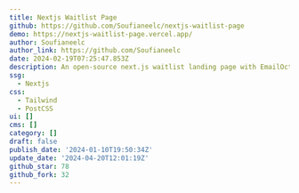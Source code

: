 ```yaml
---
title: Nextjs Waitlist Page
github: https://github.com/Soufianeelc/nextjs-waitlist-page
demo: https://nextjs-waitlist-page.vercel.app/
author: Soufianeelc
author_link: https://github.com/Soufianeelc
date: 2024-02-19T07:25:47.853Z
description: An open-source next.js waitlist landing page with EmailOctopus API
ssg:
  - Nextjs
css:
  - Tailwind
  - PostCSS
ui: []
cms: []
category: []
draft: false
publish_date: '2024-01-10T19:50:34Z'
update_date: '2024-04-20T12:01:19Z'
github_star: 78
github_fork: 32
---
```

